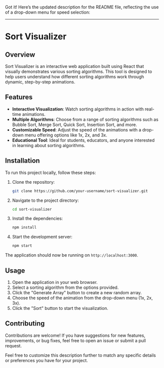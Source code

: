 Got it! Here’s the updated description for the README file, reflecting the use of a drop-down menu for speed selection:

---

# Sort Visualizer

## Overview

Sort Visualizer is an interactive web application built using React that visually demonstrates various sorting algorithms. This tool is designed to help users understand how different sorting algorithms work through dynamic, step-by-step animations.

## Features

- **Interactive Visualization**: Watch sorting algorithms in action with real-time animations.
- **Multiple Algorithms**: Choose from a range of sorting algorithms such as Bubble Sort, Merge Sort, Quick Sort, Insertion Sort, and more.
- **Customizable Speed**: Adjust the speed of the animations with a drop-down menu offering options like 1x, 2x, and 3x.
- **Educational Tool**: Ideal for students, educators, and anyone interested in learning about sorting algorithms.

## Installation

To run this project locally, follow these steps:

1. Clone the repository:
   ```bash
   git clone https://github.com/your-username/sort-visualizer.git
   ```

2. Navigate to the project directory:
   ```bash
   cd sort-visualizer
   ```

3. Install the dependencies:
   ```bash
   npm install
   ```

4. Start the development server:
   ```bash
   npm start
   ```

The application should now be running on `http://localhost:3000`.

## Usage

1. Open the application in your web browser.
2. Select a sorting algorithm from the options provided.
3. Click the "Generate Array" button to create a new random array.
4. Choose the speed of the animation from the drop-down menu (1x, 2x, 3x).
5. Click the "Sort" button to start the visualization.

## Contributing

Contributions are welcome! If you have suggestions for new features, improvements, or bug fixes, feel free to open an issue or submit a pull request.


Feel free to customize this description further to match any specific details or preferences you have for your project.
